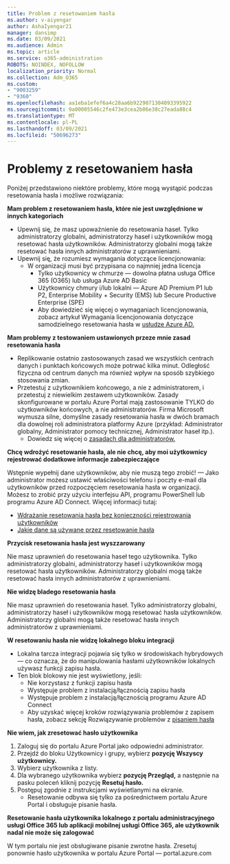 ```yaml
---
title: Problem z resetowaniem hasła
ms.author: v-aiyengar
author: AshaIyengar21
manager: dansimp
ms.date: 03/09/2021
ms.audience: Admin
ms.topic: article
ms.service: o365-administration
ROBOTS: NOINDEX, NOFOLLOW
localization_priority: Normal
ms.collection: Adm_O365
ms.custom:
- "9003259"
- "9360"
ms.openlocfilehash: aa1eba1efef6a4c28aa6b9229071304093395922
ms.sourcegitcommit: 9a00005546c2fe473e3cea2b06e38c27eada88c4
ms.translationtype: MT
ms.contentlocale: pl-PL
ms.lasthandoff: 03/09/2021
ms.locfileid: "50696273"
---
```

# <a name="problems-resetting-password"></a>Problemy z resetowaniem hasła

Poniżej przedstawiono niektóre problemy, które mogą wystąpić podczas resetowania hasła i możliwe rozwiązania:

**Mam problem z resetowaniem hasła, które nie jest uwzględnione w innych kategoriach**

- Upewnij się, że masz upoważnienie do resetowania haseł. Tylko administratorzy globalni, administratorzy haseł i użytkowników mogą resetować hasła użytkowników. Administratorzy globalni mogą także resetować hasła innych administratorów z uprawnieniami.
- Upewnij się, że rozumiesz wymagania dotyczące licencjonowania:
    - W organizacji musi być przypisana co najmniej jedna licencja
        - Tylko użytkownicy w chmurze — dowolna płatna usługa Office 365 (O365) lub usługa Azure AD Basic
        - Użytkownicy chmury i/lub lokalni — Azure AD Premium P1 lub P2, Enterprise Mobility + Security (EMS) lub Secure Productive Enterprise (SPE)
        - Aby dowiedzieć się więcej o wymaganiach licencjonowania, zobacz artykuł Wymagania licencjonowania dotyczące samodzielnego resetowania hasła w [usłudze Azure AD.](https://docs.microsoft.com/azure/active-directory/active-directory-passwords-licensing?WT.mc_id=Portal-Microsoft_Azure_Support)

**Mam problemy z testowaniem ustawionych przeze mnie zasad resetowania hasła**

- Replikowanie ostatnio zastosowanych zasad we wszystkich centrach danych i punktach końcowych może potrwać kilka minut. Odległość fizyczna od centrum danych ma również wpływ na sposób szybkiego stosowania zmian.
- Przetestuj z użytkownikiem końcowego, a nie z administratorem, i przetestuj z niewielkim zestawem użytkowników. Zasady skonfigurowane w portalu Azure Portal mają zastosowanie TYLKO do użytkowników końcowych, a nie administratorów. Firma Microsoft wymusza silne, domyślne zasady resetowania hasła w dwóch bramach dla dowolnej roli administratora platformy Azure (przykład: Administrator globalny, Administrator pomocy technicznej, Administrator haseł itp.).
    - Dowiedz się więcej o [zasadach dla administratorów.](https://docs.microsoft.com/azure/active-directory/active-directory-passwords-policy?WT.mc_id=Portal-Microsoft_Azure_Support#administrator-password-policy-differences)

**Chcę wdrożyć resetowanie hasła, ale nie chcę, aby moi użytkownicy rejestrować dodatkowe informacje zabezpieczające**

Wstępnie wypełnij dane użytkowników, aby nie muszą tego zrobić! — Jako administrator możesz ustawić właściwości telefonu i poczty e-mail dla użytkowników przed rozpoczęciem resetowania hasła w organizacji. Możesz to zrobić przy użyciu interfejsu API, programu PowerShell lub programu Azure AD Connect. Więcej informacji tutaj:
- [Wdrażanie resetowania hasła bez konieczności rejestrowania użytkowników](https://docs.microsoft.com/azure/active-directory/active-directory-passwords-policy?WT.mc_id=Portal-Microsoft_Azure_Support#administrator-password-policy-differences)
- [Jakie dane są używane przez resetowanie hasła](https://docs.microsoft.com/azure/active-directory/active-directory-passwords-data?WT.mc_id=Portal-Microsoft_Azure_Support)

**Przycisk resetowania hasła jest wyszzarowany**

Nie masz uprawnień do resetowania haseł tego użytkownika. Tylko administratorzy globalni, administratorzy haseł i użytkowników mogą resetować hasła użytkowników. Administratorzy globalni mogą także resetować hasła innych administratorów z uprawnieniami.

**Nie widzę bladego resetowania hasła**

Nie masz uprawnień do resetowania haseł. Tylko administratorzy globalni, administratorzy haseł i użytkowników mogą resetować hasła użytkowników. Administratorzy globalni mogą także resetować hasła innych administratorów z uprawnieniami.

**W resetowaniu hasła nie widzę lokalnego bloku integracji**

- Lokalna tarcza integracji pojawia się tylko w środowiskach hybrydowych — co oznacza, że do manipulowania hasłami użytkowników lokalnych używasz funkcji zapisu hasła.
- Ten blok blokowy nie jest wyświetlony, jeśli:
    - Nie korzystasz z funkcji zapisu hasła
    - Występuje problem z instalacją/łącznością zapisu hasła
    - Występuje problem z instalacją/łącznością programu Azure AD Connect
    - Aby uzyskać więcej kroków rozwiązywania problemów z zapisem hasła, zobacz sekcję Rozwiązywanie problemów z [pisaniem hasła](https://docs.microsoft.com/azure/active-directory/active-directory-passwords-data?WT.mc_id=Portal-Microsoft_Azure_Support)

**Nie wiem, jak zresetować hasło użytkownika**

1. Zaloguj się do portalu Azure Portal jako odpowiedni administrator.
1. Przejdź do bloku Użytkownicy i grupy, wybierz **pozycję Wszyscy użytkownicy.**
1. Wybierz użytkownika z listy.
1. Dla wybranego użytkownika wybierz **pozycję Przegląd,** a następnie na pasku poleceń kliknij pozycję **Resetuj hasło.**
1. Postępuj zgodnie z instrukcjami wyświetlanymi na ekranie.
    - Resetowanie odbywa się tylko za pośrednictwem portalu Azure Portal i obsługuje pisanie hasła.

**Resetowanie hasła użytkownika lokalnego z portalu administracyjnego usługi Office 365 lub aplikacji mobilnej usługi Office 365, ale użytkownik nadal nie może się zalogować**

W tym portalu nie jest obsługiwane pisanie zwrotne hasła. Zresetuj ponownie hasło użytkownika w portalu Azure Portal — portal.azure.com

